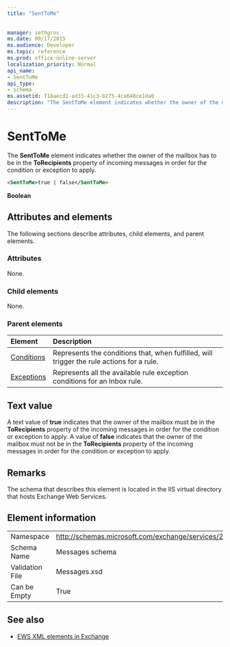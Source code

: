 ```yaml
---
title: "SentToMe"
 
 
manager: sethgros
ms.date: 09/17/2015
ms.audience: Developer
ms.topic: reference
ms.prod: office-online-server
localization_priority: Normal
api_name:
- SentToMe
api_type:
- schema
ms.assetid: f18aecd1-ad33-41c3-b275-4ca648ce1da0
description: "The SentToMe element indicates whether the owner of the mailbox has to be in the ToRecipients property of incoming messages in order for the condition or exception to apply."
---
```


# SentToMe

The **SentToMe** element indicates whether the owner of the mailbox has to be in the **ToRecipients** property of incoming messages in order for the condition or exception to apply. 
  
```XML
<SentToMe>true | false</SentToMe>
```

 **Boolean**
## Attributes and elements

The following sections describe attributes, child elements, and parent elements.
  
### Attributes

None.
  
### Child elements

None.
  
### Parent elements

|**Element**|**Description**|
|:-----|:-----|
|[Conditions](conditions.md) <br/> |Represents the conditions that, when fulfilled, will trigger the rule actions for a rule.  <br/> |
|[Exceptions](exceptions.md) <br/> |Represents all the available rule exception conditions for an Inbox rule.  <br/> |
   
## Text value

A text value of **true** indicates that the owner of the mailbox must be in the **ToRecipients** property of the incoming messages in order for the condition or exception to apply. A value of **false** indicates that the owner of the mailbox must not be in the **ToRecipients** property of the incoming messages in order for the condition or exception to apply. 
  
## Remarks

The schema that describes this element is located in the IIS virtual directory that hosts Exchange Web Services.
  
## Element information

|||
|:-----|:-----|
|Namespace  <br/> |http://schemas.microsoft.com/exchange/services/2006/messages  <br/> |
|Schema Name  <br/> |Messages schema  <br/> |
|Validation File  <br/> |Messages.xsd  <br/> |
|Can be Empty  <br/> |True  <br/> |
   
## See also



- [EWS XML elements in Exchange](ews-xml-elements-in-exchange.md)

